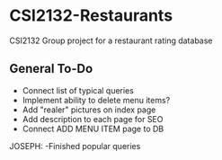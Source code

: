 # CSI2132-Restaurants
CSI2132 Group project for a restaurant rating database

## General To-Do
- Connect list of typical queries
- Implement ability to delete menu items?
- Add "realer" pictures on index page
- Add description to each page for SEO
- Connect ADD MENU ITEM page to DB

JOSEPH:
-Finished popular queries